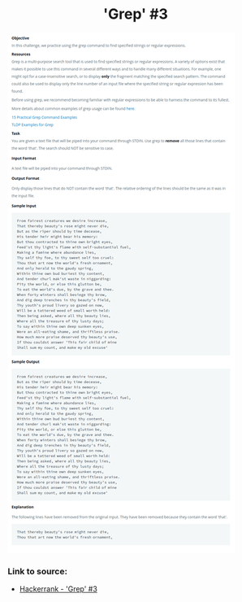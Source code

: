 <h1 align="center">'Grep' #3</h1>

![alt text](https://github.com/matthew01lokiet/Github-repos-images/blob/main/Other/Bash/grep_%233.png)

### Link to source: 
- <a href="https://www.hackerrank.com/challenges/text-processing-in-linux-the-grep-command-3/problemm">Hackerrank - 'Grep' #3</a>

